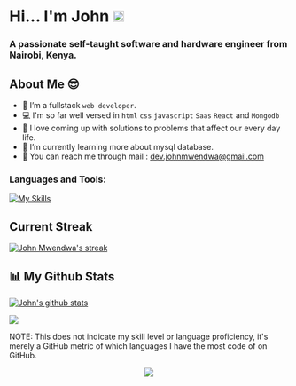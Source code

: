 # Hi... I'm John  <img src="https://raw.githubusercontent.com/MartinHeinz/MartinHeinz/master/wave.gif" width="20px"> 

### A passionate self-taught software and hardware engineer from Nairobi, Kenya.

##  About Me 😎

- 👯 I’m a fullstack `web developer`.
- 💻 I'm so far well versed in `html` `css` `javascript` `Saas` `React` and `Mongodb`
- 💉 I love coming up with solutions to problems that affect our every day life.
- 🔭 I’m currently learning more about mysql database.
- 📧 You can reach me through mail : dev.johnmwendwa@gmail.com

### **Languages and Tools:**  
[![My Skills](https://skills.thijs.gg/icons?i=html,css,js,sass,nodejs,mongodb,react,expressjs,vscode,md,git,github,photoshop,illustrator)](https://skills.thijs.gg)

## **Current Streak**
<p>
    <a href="https://github.com/johnmwendwa/github-readme-streak-stats">
        <img title="🔥 Get streak stats for your profile at git.io/streak-stats" alt="John Mwendwa's streak" src="https://github-readme-streak-stats.herokuapp.com/?user=johnmwendwa&theme=highcontrast&hide_border=true&stroke=0000&background=060A0CD0"/>
    </a>
</p>
  
## 📊 My Github Stats
 <p>
<a href="https://github.com/johnmwendwa">
 <img align="center" src="https://github-readme-stats.vercel.app/api?username=johnmwendwa&show_icons=true&theme=codeSTACKr&line_height=27" alt="John's github stats"/>
</a>
</p>
<p>
<a href="https://github.com/johnmwendwa">
  <img align="center" src="https://github-readme-stats.vercel.app/api/top-langs/?username=johnmwendwa&theme=codeSTACKr&hide_langs_below=1" />
</a>
</p>
<p>NOTE: This does not indicate my skill level or language proficiency, it's merely a GitHub metric of which languages I have the most code of on GitHub.</p>
<p align="center">
  <img src="https://capsule-render.vercel.app/api?type=waving&color=gradient&height=60&section=footer"/>
</p>

